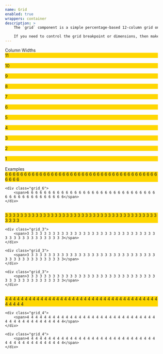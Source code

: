 ```yaml
---
name: Grid
enabled: true
wrappers: container
description: >
    The `grid` component is a simple percentage-based 12-column grid on large screens. On small screens, it reflows to a single column.

    If you need to control the grid breakpoint or dimensions, then make a custom grid component for that context. This is more efficient that pre-building grid classes for every possible scenario.
---
```


<div class="dd-heading">Column Widths</div>

<div class="grid">
    <div class="grid_11">
        <span>11</span>
    </div>
</div>

<br>

<div class="grid">
    <div class="grid_10">
        <span>10</span>
    </div>
</div>

<br>

<div class="grid">
    <div class="grid_9">
        <span>9</span>
    </div>
</div>

<br>

<div class="grid">
    <div class="grid_8">
        <span>8</span>
    </div>
</div>

<br>

<div class="grid">
    <div class="grid_7">
        <span>7</span>
    </div>
</div>

<br>

<div class="grid">
    <div class="grid_6">
        <span>6</span>
    </div>
</div>

<br>

<div class="grid">
    <div class="grid_5">
        <span>5</span>
    </div>
</div>

<br>

<div class="grid">
    <div class="grid_4">
        <span>4</span>
    </div>
</div>

<br>

<div class="grid">
    <div class="grid_3">
        <span>3</span>
    </div>
</div>

<br>

<div class="grid">
    <div class="grid_2">
        <span>2</span>
    </div>
</div>

<br>

<div class="grid">
    <div class="grid_1">
        <span>1</span>
    </div>
</div>

<br>

<div class="dd-heading">Examples</div>

<div class="grid">
    <div class="grid_6">
        <span>6 6 6 6 6 6 6 6 6 6 6 6 6 6 6 6 6 6 6 6 6 6 6 6 6 6 6 6 6 6 6 6 6 6 6 6 6 6 6 6 6 6 6 6</span>
    </div>

    <div class="grid_6">
        <span>6 6 6 6 6 6 6 6 6 6 6 6 6 6 6 6 6 6 6 6 6 6 6 6 6 6 6 6 6 6 6 6 6 6 6 6 6 6 6 6 6 6 6 6</span>
    </div>
</div>

<br>

<div class="grid">
    <div class="grid_3">
        <span>3 3 3 3 3 3 3 3 3 3 3 3 3 3 3 3 3 3 3 3 3 3 3 3 3 3 3 3 3 3 3 3 3 3 3 3 3 3 3 3 3 3 3 3</span>
    </div>

    <div class="grid_3">
        <span>3 3 3 3 3 3 3 3 3 3 3 3 3 3 3 3 3 3 3 3 3 3 3 3 3 3 3 3 3 3 3 3 3 3 3 3 3 3 3 3 3 3 3 3</span>
    </div>

    <div class="grid_3">
        <span>3 3 3 3 3 3 3 3 3 3 3 3 3 3 3 3 3 3 3 3 3 3 3 3 3 3 3 3 3 3 3 3 3 3 3 3 3 3 3 3 3 3 3 3</span>
    </div>

    <div class="grid_3">
        <span>3 3 3 3 3 3 3 3 3 3 3 3 3 3 3 3 3 3 3 3 3 3 3 3 3 3 3 3 3 3 3 3 3 3 3 3 3 3 3 3 3 3 3 3</span>
    </div>
</div>

<br>

<div class="grid">
    <div class="grid_4">
        <span>4 4 4 4 4 4 4 4 4 4 4 4 4 4 4 4 4 4 4 4 4 4 4 4 4 4 4 4 4 4 4 4 4 4 4 4 4 4 4 4 4 4 4 4</span>
    </div>

    <div class="grid_4">
        <span>4 4 4 4 4 4 4 4 4 4 4 4 4 4 4 4 4 4 4 4 4 4 4 4 4 4 4 4 4 4 4 4 4 4 4 4 4 4 4 4 4 4 4 4</span>
    </div>

    <div class="grid_4">
        <span>4 4 4 4 4 4 4 4 4 4 4 4 4 4 4 4 4 4 4 4 4 4 4 4 4 4 4 4 4 4 4 4 4 4 4 4 4 4 4 4 4 4 4 4</span>
    </div>
</div>

<style>
    .grid span {
        display: block;
        background-color: gold;
    }
</style>
